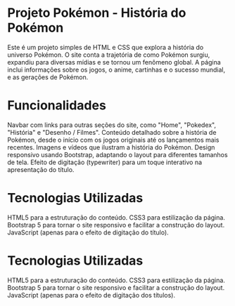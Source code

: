 # Projeto Pokémon - História do Pokémon
Este é um projeto simples de HTML e CSS que explora a história do universo Pokémon. O site conta a trajetória de como Pokémon surgiu, expandiu para diversas mídias e se tornou um fenômeno global. A página inclui informações sobre os jogos, o anime, cartinhas e o sucesso mundial, e as gerações de Pokémon.

# Funcionalidades
Navbar com links para outras seções do site, como "Home", "Pokedex", "História" e "Desenho / Filmes".
Conteúdo detalhado sobre a história de Pokémon, desde o início com os jogos originais até os lançamentos mais recentes.
Imagens e vídeos que ilustram a história do Pokémon.
Design responsivo usando Bootstrap, adaptando o layout para diferentes tamanhos de tela.
Efeito de digitação (typewriter) para um toque interativo na apresentação do título.


# Tecnologias Utilizadas
HTML5 para a estruturação do conteúdo.
CSS3 para estilização da página.
Bootstrap 5 para tornar o site responsivo e facilitar a construção do layout.
JavaScript (apenas para o efeito de digitação do título).


# Tecnologias Utilizadas
HTML5 para a estruturação do conteúdo.
CSS3 para estilização da página.
Bootstrap 5 para tornar o site responsivo e facilitar a construção do layout.
JavaScript (apenas para o efeito de digitação dos títulos).